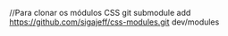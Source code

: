 //Para clonar os módulos CSS
git submodule add https://github.com/sigajeff/css-modules.git dev/modules